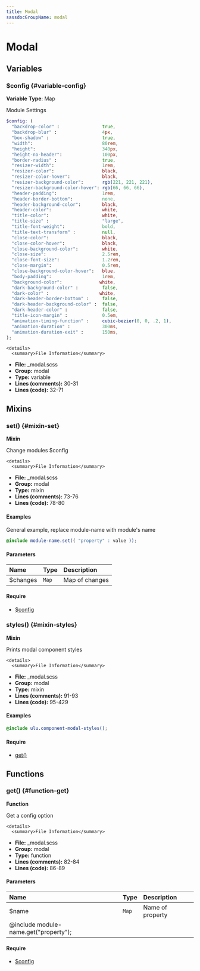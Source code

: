 ```yaml
---
title: Modal
sassdocGroupName: modal
---
```



# Modal





## Variables




<div class="sassdoc-item-header">

###  $config {#variable-config}

  <div class="sassdoc-item-header__labels">
    <span class="tag tag--primary"><strong>Variable</strong></span> <span class="tag"><strong>Type</strong>: Map</span>
  </div>

</div>

  

Module Settings
    
    

``` scss
$config: (
  "backdrop-color" :                true,
  "backdrop-blur" :                 4px,
  "box-shadow" :                    true,         
  "width":                          80rem,
  "height":                         340px,
  "height-no-header":               100px,
  "border-radius" :                 true,
  "resizer-width":                  1rem,
  "resizer-color":                  black,
  "resizer-color-hover":            black,
  "resizer-background-color":       rgb(221, 221, 221),
  "resizer-background-color-hover": rgb(66, 66, 66),
  "header-padding":                 1rem,
  "header-border-bottom":           none,
  "header-background-color":        black,
  "header-color":                   white,
  "title-color":                    white,
  "title-size" :                    "large",
  "title-font-weight":              bold,
  "title-text-transform" :          null,
  "close-color":                    black,
  "close-color-hover":              black,
  "close-background-color":         white,
  "close-size":                     2.5rem,
  "close-font-size":                1.2rem,
  "close-margin":                   0.5rem,
  "close-background-color-hover":   blue,
  "body-padding":                   1rem,
  "background-color":              white,
  "dark-background-color" :         false,
  "dark-color" :                   white,
  "dark-header-border-bottom" :     false,
  "dark-header-background-color" :  false,
  "dark-header-color" :             false,
  "title-icon-margin" :             0.5em,
  "animation-timing-function" :     cubic-bezier(0, 0, .2, 1),
  "animation-duration" :            300ms,
  "animation-duration-exit" :       150ms,
);
```
  

    <details>
      <summary>File Information</summary>
- **File:** _modal.scss
- **Group:** modal
- **Type:** variable
- **Lines (comments):** 30-31
- **Lines (code):** 32-71
    </details>
    
  

## Mixins




<div class="sassdoc-item-header">

###  set() {#mixin-set}

  <div class="sassdoc-item-header__labels">
    <span class="tag tag--primary"><strong>Mixin</strong></span>
  </div>

</div>

  

Change modules $config
    
    

    <details>
      <summary>File Information</summary>
- **File:** _modal.scss
- **Group:** modal
- **Type:** mixin
- **Lines (comments):** 73-76
- **Lines (code):** 78-80
    </details>
    

#### Examples

General example, replace module-name with module's name      


``` scss
@include module-name.set(( "property" : value ));
```
  

      

#### Parameters


|Name|Type|Description|
|:--|:--|:--|
|$changes|`Map`|Map of changes|

    

#### Require

- [$config](/sass/components/accordion/#variable-config)
  


<div class="sassdoc-item-header">

###  styles() {#mixin-styles}

  <div class="sassdoc-item-header__labels">
    <span class="tag tag--primary"><strong>Mixin</strong></span>
  </div>

</div>

  

Prints modal component styles
    
    

    <details>
      <summary>File Information</summary>
- **File:** _modal.scss
- **Group:** modal
- **Type:** mixin
- **Lines (comments):** 91-93
- **Lines (code):** 95-429
    </details>
    

#### Examples

      


``` scss
@include ulu.component-modal-styles();
```
  

      

#### Require

- [get()](/sass/components/accordion/#function-get)
  
  

## Functions




<div class="sassdoc-item-header">

###  get() {#function-get}

  <div class="sassdoc-item-header__labels">
    <span class="tag tag--primary"><strong>Function</strong></span>
  </div>

</div>

  

Get a config option
    
    

    <details>
      <summary>File Information</summary>
- **File:** _modal.scss
- **Group:** modal
- **Type:** function
- **Lines (comments):** 82-84
- **Lines (code):** 86-89
    </details>
    

#### Parameters


|Name|Type|Description|
|:--|:--|:--|
|$name|`Map`|Name of property
  @include module-name.get("property");|

    

#### Require

- [$config](/sass/components/accordion/#variable-config)
  
  
  